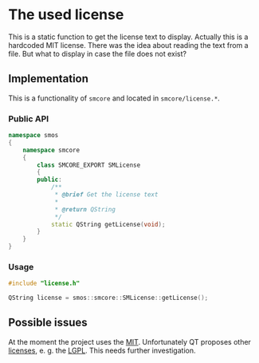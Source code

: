 # The used license

This is a static function to get the license text to display. Actually this is a hardcoded MIT license. There was the idea about reading the text from a file. But what to display in case the file does not exist?

## Implementation

This is a functionality of `smcore` and located in `smcore/license.*`.

### Public API

```c++
namespace smos
{
    namespace smcore
    {
        class SMCORE_EXPORT SMLicense
        {
        public:
            /**
             * @brief Get the license text
             *
             * @return QString
             */
            static QString getLicense(void);
        }
    }
}
```

### Usage

```c++
#include "license.h"

QString license = smos::smcore::SMLicense::getLicense();
```

## Possible issues

At the moment the project uses the [MIT][license_mit]. Unfortunately QT proposes other [licenses][license_qt], e. g. the [LGPL][license_lgpl]. This needs further investigation.

[license_lgpl]: https://en.wikipedia.org/wiki/GNU_Lesser_General_Public_License
[license_mit]: https://en.wikipedia.org/wiki/MIT_License
[license_qt]: https://www.qt.io/download-open-source#consider
